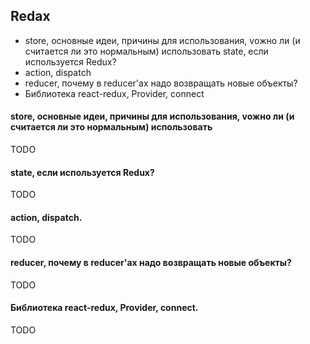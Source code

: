 ## Redax
* store, основные идеи, причины для использования, vожно ли (и считается ли это нормальным) использовать state, если используется Redux?
* action, dispatch
* reducer, почему в reducer'ax надо возвращать новые объекты?
* Библиотека react-redux, Provider, connect

#### store, основные идеи, причины для использования, vожно ли (и считается ли это нормальным) использовать

TODO

#### state, если используется Redux?

TODO

#### action, dispatch.

TODO

#### reducer, почему в reducer'ax надо возвращать новые объекты?

TODO

#### Библиотека react-redux, Provider, connect.

TODO
